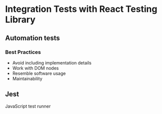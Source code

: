 # Integration Tests with React Testing Library

## Automation tests

### Best Practices

- Avoid including implementation details
- Work with DOM nodes
- Resemble software usage
- Maintainability

## Jest

JavaScript test runner
